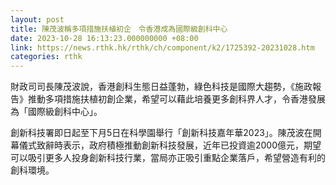```yaml
---
layout: post
title: 陳茂波稱多項措施扶植初企　令香港成為國際級創科中心
date: 2023-10-28 16:13:23.000000000 +08:00
link: https://news.rthk.hk/rthk/ch/component/k2/1725392-20231028.htm
categories: rthk
---
```


財政司司長陳茂波說，香港創科生態日益蓬勃，綠色科技是國際大趨勢，《施政報告》推動多項措施扶植初創企業，希望可以藉此培養更多創科界人才，令香港發展為「國際級創科中心」。

創新科技署即日起至下月5日在科學園舉行「創新科技嘉年華2023」。陳茂波在開幕儀式致辭時表示，政府積極推動創新科技發展，近年已投資逾2000億元，期望可以吸引更多人投身創新科技行業，當局亦正吸引重點企業落戶，希望營造有利的創科環境。
